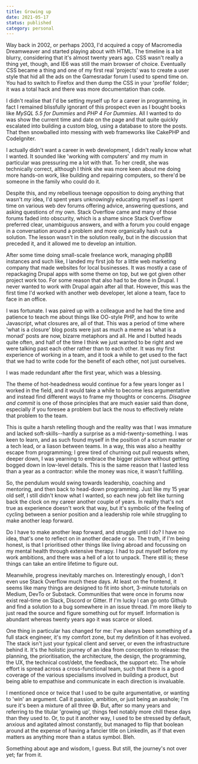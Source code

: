 ```yaml
---
title: Growing up
date: 2021-05-17
status: published
category: personal
---
```


Way back in 2002, or perhaps 2003, I'd acquired a copy of Macromedia Dreamweaver and started playing about with HTML. The timeline is a bit blurry, considering that it's almost twenty years ago. CSS wasn't really a thing yet, though, and IE6 was still the main browser of choice. Eventually CSS became a thing and one of my first real 'projects' was to create a user style that hid all the ads on the Gamesradar forum I used to spend time on. You had to switch to Firefox and then dump the CSS in your 'profile' folder; it was a total hack and there was more documentation than code.

I didn't realise that I'd be setting myself up for a career in programming, in fact I remained blissfully ignorant of this prospect even as I bought books like _MySQL 5.5 for Dummies_ and _PHP 4 For Dummies_. All I wanted to do was show the current time and date on the page and that quite quickly escalated into building a custom blog, using a database to store the posts. That then snowballed into messing with web frameworks like CakePHP and CodeIgniter.

I actually didn't want a career in web development, I didn't really know what I wanted. It sounded like 'working with computers' and my mum in particular was pressuring me a lot with that. To her credit, she was technically correct, although I think she was more keen about me doing more hands-on work, like building and repairing computers, so there'd be someone in the family who could do it.

Despite this, and my rebellious teenage opposition to doing anything that wasn't _my_ idea, I'd spent years unknowingly educating myself as I spent time on various web dev forums offering advice, answering questions, and asking questions of my own. Stack Overflow came and many of those forums faded into obscurity, which is a shame since Stack Overflow preferred clear, unambiguous answers, and with a forum you could engage in a conversation around a problem and more organically hash out a solution. The lesson wasn't in the solution really, but in the discussion that preceded it, and it allowed me to develop an intuition.

After some time doing small-scale freelance work, managing phpBB instances and such like, I landed my first job for a little web marketing company that made websites for local businesses. It was mostly a case of repackaging Drupal apps with some theme on top, but we got given other project work too. For some reason that also had to be done in Drupal. I never wanted to work with Drupal again after all that. However, this was the first time I'd worked with another web developer, let alone a team, face to face in an office.

I was fortunate. I was paired up with a colleague and he had the time and patience to teach me about things like OO-style PHP, and how to write Javascript, what closures are, all of that. This was a period of time where 'what is a closure' blog posts were just as much a meme as 'what is a monad' posts are now, bizarre metaphors and all. He and I butted heads quite often, and half of the time I think we just wanted to be right and we were talking past each other rather than to each other. It was my first experience of working in a team, and it took a while to get used to the fact that we had to write code for the benefit of each other, not just ourselves.

I was made redundant after the first year, which was a blessing.

The theme of hot-headedness would continue for a few years longer as I worked in the field, and it would take a while to become less argumentative and instead find different ways to frame my thoughts or concerns. _Disagree and commit_ is one of those principles that are much easier said than done, especially if you foresee a problem but lack the nous to effectively relate that problem to the team. 

This is quite a harsh retelling though and the reality was that I was immature and lacked soft-skills--hardly a surprise as a mid-twenty-something. I was keen to learn, and as such found myself in the position of a scrum master or a tech lead, or a liason between teams. In a way, this was also a healthy escape from programming; I grew tired of churning out pull requests when, deeper down, I was yearning to embrace the bigger picture without getting bogged down in low-level details. This is the same reason that I lasted less than a year as a contractor: while the money was nice, it wasn't fulfilling.

So, the pendulum would swing towards leadership, coaching and mentoring, and then back to head-down programming. Just like my 15 year old self, I still didn't know what I wanted, so each new job felt like turning back the clock on my career another couple of years. In reality that's not true as experience doesn't work that way, but it's symbolic of the feeling of cycling between a senior position and a leadership role while struggling to make another leap forward. 

Do I have to make another leap forward, and struggle until I do? I have no idea, that's one to reflect on in another decade or so. The truth, if I'm being honest, is that I prioritised other things like living abroad and focussing on my mental health through extensive therapy. I had to put myself before my work ambitions, and there was a hell of a lot to unpack. There still is; these things can take an entire lifetime to figure out.

Meanwhile, progress inevitably marches on. Interestingly enough, I don't even use Stack Overflow much these days. At least on the frontend, it seems like many things are designed to fit into short, 3-minute tutorials on Medium, DevTo or Substack. Communities that were once in forums now exist real-time on Slack, Discord or Gitter. If I'm lucky I can go onto Github and find a solution to a bug somewhere in an issue thread. I'm more likely to just read the source and figure something out for myself. Information is abundant whereas twenty years ago it was scarce or siloed.

One thing in particular has changed for me: I've always been something of a full stack engineer, it's my comfort zone, but my definition of it has evolved. The stack isn't just your typical client and server, or even the infrastructure behind it. It's the holistic journey of an idea from conception to release: the planning, the prioritisation, the architecture, the design, the programming, the UX, the technical cost/debt, the feedback, the support etc. The whole effort is spread across a cross-functional team, such that there is a good coverage of the various specialisms involved in building a product, but being able to empathise and communicate in each direction is invaluable.

I mentioned once or twice that I used to be quite argumentative, or wanting to 'win' an argument. Call it passion, ambition, or just being an asshole; I'm sure it's been a mixture of all three 😅. But, after so many years and referring to the titular 'growing up', things feel notably more chill these days than they used to. Or, to put it another way, I used to be stressed by default, anxious and agitated almost constantly, but managed to flip that boolean around at the expense of having a fancier title on LinkedIn, as if that even matters as anything more than a status symbol. Bleh.

Something about age and wisdom, I guess. But still, the journey's not over yet; far from it.